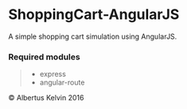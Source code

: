 # ShoppingCart-AngularJS

A simple shopping cart simulation using AngularJS.

### Required modules
> * express
> * angular-route

&copy; Albertus Kelvin 2016
